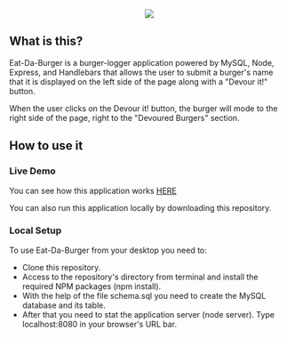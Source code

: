 <center><img src="https://i.imgur.com/A6KhBtj.png"></center>



## What is this?

Eat-Da-Burger is a burger-logger application powered by MySQL, Node, Express, and Handlebars that allows the user to submit a burger's name that it is displayed on the left side of the page along with a "Devour it!" button. 

When the user clicks  on the Devour it! button, the burger will mode to the right side of the page, right to the "Devoured Burgers" section.



## How to use it

### Live Demo

You can see how this application works [HERE](https://lit-taiga-39354.herokuapp.com/) 

You can also run this application locally by downloading this repository.

### Local Setup

To use Eat-Da-Burger from your desktop you  need to:
* Clone this repository.
* Access to the repository's directory from terminal and install the required NPM packages (npm install). 
* With the help of the file schema.sql you need to create the MySQL database and its table.
* After that you need to stat the application server (node server). Type localhost:8080 in your browser's URL bar.
